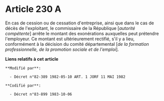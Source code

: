 # Article 230 A

En cas de cession ou de cessation d'entreprise, ainsi que dans le cas de décès de l'exploitant, le commissaire de la
République [*autorité compétente*] arrête le montant des exonérations auxquelles peut prétendre l'employeur. Ce montant est
ultérieurement rectifié, s'il y a lieu, conformément à la décision du comité départemental [*de la formation professionnelle,
de la promotion sociale et de l'emploi*].

**Liens relatifs à cet article**

	**Modifié par**:

	  - Décret n°82-389 1982-05-10 ART. 1 JORF 11 MAI 1982

	**Codifié par**:

	  - Décret n°83-899 1983-10-06
